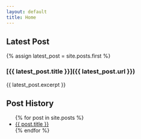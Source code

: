 ```yaml
---
layout: default
title: Home
---
```


## Latest Post

{% assign latest_post = site.posts.first %}
### [{{ latest_post.title }}]({{ latest_post.url }})
{{ latest_post.excerpt }}

## Post History

<ul>
{% for post in site.posts %}
    <li>
        <a href="{{ post.url }}">{{ post.title }}</a>
    </li>
{% endfor %}
</ul>
